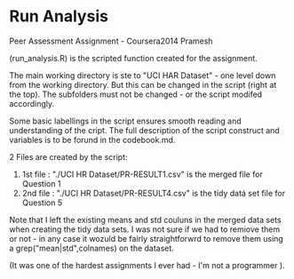 Run Analysis
========

Peer Assessment Assignment - Coursera2014
Pramesh

(run_analysis.R) is the scripted function created for the assignment.

The main working directory is ste to "UCI HAR Dataset" - one level down from the working directory. 
But this can be changed in the script (right at the top).
The subfolders must not be changed - or the script modifed accordingly.

Some basic labellings in the script ensures smooth reading and understanding of the cript.
The full description of the script construct and variables is to be forund in the codebook.md.

2 Files are created by the script:

1. 1st file : "./UCI HR Dataset/PR-RESULT1.csv" is the merged file for Question 1
2. 2nd file : "./UCI HR Dataset/PR-RESULT4.csv" is the tidy datá set file for Question 5

Note that I left the existing means and std couluns in the merged data sets when creating the tidy data sets.
I was not sure if we had to remiove them or not - in any case it wozuld be fairly straightforwrd to remove them 
using a grep("mean|std",colnames) on the dataset.

(It was one of the hardest assignments I ever had - I'm not a programmer ).


